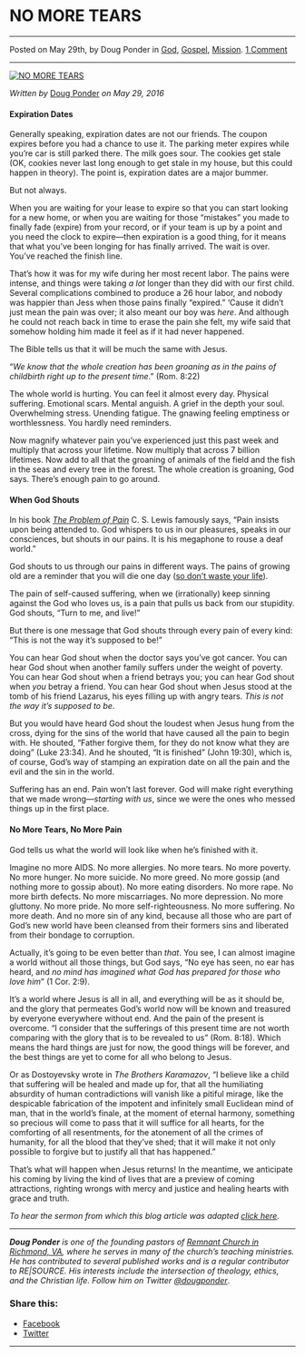 NO MORE TEARS
=============

* * *

Posted on May 29th, by Doug Ponder in [God](http://www.remnantresource.org/category/god/), [Gospel](http://www.remnantresource.org/category/gospel/), [Mission](http://www.remnantresource.org/category/mission/). [1 Comment](http://www.remnantresource.org/no-more-tears-no-more-pain/#comments)

* * *

[![NO MORE TEARS](http://www.remnantresource.org/wp-content/uploads/2015/04/woman-1245788_1920-700x500.jpg)](http://www.remnantresource.org/wp-content/uploads/2015/04/woman-1245788_1920.jpg)  

_Written by_ [Doug Ponder](http://www.remnantresource.org/author/doug-ponder/ "Posts by Doug Ponder") _on May 29, 2016_

#### **Expiration Dates**

Generally speaking, expiration dates are not our friends. The coupon expires before you had a chance to use it. The parking meter expires while you’re car is still parked there. The milk goes sour. The cookies get stale (OK, cookies never last long enough to get stale in my house, but this could happen in theory). The point is, expiration dates are a major bummer.

But not always.

When you are waiting for your lease to expire so that you can start looking for a new home, or when you are waiting for those “mistakes” you made to finally fade (expire) from your record, or if your team is up by a point and you need the clock to expire—then expiration is a good thing, for it means that what you’ve been longing for has finally arrived. The wait is over. You’ve reached the finish line.

That’s how it was for my wife during her most recent labor. The pains were intense, and things were taking _a lot_ longer than they did with our first child. Several complications combined to produce a 26 hour labor, and nobody was happier than Jess when those pains finally “expired.” ‘Cause it didn’t just mean the pain was over; it also meant our boy was _here_. And although he could not reach back in time to erase the pain she felt, my wife said that somehow holding him made it feel as if it had never happened.

The Bible tells us that it will be much the same with Jesus.

“_We know that the whole creation has been groaning as in the pains of childbirth right up to the present time_.” (Rom. 8:22)

The whole world is hurting. You can feel it almost every day. Physical suffering. Emotional scars. Mental anguish. A grief in the depth your soul. Overwhelming stress. Unending fatigue. The gnawing feeling emptiness or worthlessness. You hardly need reminders.

Now magnify whatever pain you’ve experienced just this past week and multiply that across your lifetime. Now multiply that across 7 billion lifetimes. Now add to all that the groaning of animals of the field and the fish in the seas and every tree in the forest. The whole creation is groaning, God says. There’s enough pain to go around.

#### **When God Shouts**

In his book [_The Problem of Pain_](http://www.amazon.com/Problem-Pain-C-S-Lewis/dp/0060652969/ref=sr_1_1?ie=UTF8&qid=1464467531&sr=8-1&keywords=problem+of+pain) C. S. Lewis famously says, “Pain insists upon being attended to. God whispers to us in our pleasures, speaks in our consciences, but shouts in our pains. It is his megaphone to rouse a deaf world.”

God shouts to us through our pains in different ways. The pains of growing old are a reminder that you will die one day ([so don’t waste your life](http://www.remnantresource.org/wasted-life/)).

The pain of self-caused suffering, when we (irrationally) keep sinning against the God who loves us, is a pain that pulls us back from our stupidity. God shouts, “Turn to me, and live!”

But there is one message that God shouts through every pain of every kind: “This is not the way it’s supposed to be!”

You can hear God shout when the doctor says you’ve got cancer. You can hear God shout when another family suffers under the weight of poverty. You can hear God shout when a friend betrays you; you can hear God shout when _you_ betray a friend. You can hear God shout when Jesus stood at the tomb of his friend Lazarus, his eyes filling up with angry tears. _This is not the way it’s supposed to be_.

But you would have heard God shout the loudest when Jesus hung from the cross, dying for the sins of the world that have caused all the pain to begin with. He shouted, “Father forgive them, for they do not know what they are doing” (Luke 23:34). And he shouted, “It is finished” (John 19:30), which is, of course, God’s way of stamping an expiration date on all the pain and the evil and the sin in the world.

Suffering has an end. Pain won’t last forever. God will make right everything that we made wrong—_starting with us_, since we were the ones who messed things up in the first place.

#### **No More Tears, No More Pain**

God tells us what the world will look like when he’s finished with it.

Imagine no more AIDS. No more allergies. No more tears. No more poverty. No more hunger. No more suicide. No more greed. No more gossip (and nothing more to gossip about). No more eating disorders. No more rape. No more birth defects. No more miscarriages. No more depression. No more gluttony. No more pride. No more self-righteousness. No more suffering. No more death. And no more sin of any kind, because all those who are part of God’s new world have been cleansed from their formers sins and liberated from their bondage to corruption.

Actually, it’s going to be even better than _that_. You see, I can almost imagine a world without all those things, but God says, “No eye has seen, no ear has heard, and _no mind has imagined what God has prepared for those who love him_” (1 Cor. 2:9).

It’s a world where Jesus is all in all, and everything will be as it should be, and the glory that permeates God’s world now will be known and treasured by everyone everywhere without end. And the pain of the present is overcome. “I consider that the sufferings of this present time are not worth comparing with the glory that is to be revealed to us” (Rom. 8:18). Which means the hard things are just for now, the good things will be forever, and the best things are yet to come for all who belong to Jesus.

Or as Dostoyevsky wrote in _The Brothers Karamazov_, “I believe like a child that suffering will be healed and made up for, that all the humiliating absurdity of human contradictions will vanish like a pitiful mirage, like the despicable fabrication of the impotent and infinitely small Euclidean mind of man, that in the world’s finale, at the moment of eternal harmony, something so precious will come to pass that it will suffice for all hearts, for the comforting of all resentments, for the atonement of all the crimes of humanity, for all the blood that they’ve shed; that it will make it not only possible to forgive but to justify all that has happened.”

That’s what will happen when Jesus returns! In the meantime, we anticipate his coming by living the kind of lives that are a preview of coming attractions, righting wrongs with mercy and justice and healing hearts with grace and truth.

_To hear the sermon from which this blog article was adapted [click here](https://www.remnantrva.com/sermons/series/the-book-of-romans/hope-in-christ-for-all-the-world/)._

* * *

_**Doug Ponder** is one of the founding pastors of [Remnant Church in Richmond, VA](http://www.remnantrichmond.org/), where he serves in many of the church’s teaching ministries. He has contributed to several published works and is a regular contributor to RE|SOURCE. His interests include the intersection of theology, ethics, and the Christian life. Follow him on Twitter [@dougponder](https://twitter.com/dougponder)_.

### Share this:

*   [Facebook](http://www.remnantresource.org/no-more-tears-no-more-pain/?share=facebook "Click to share on Facebook")
*   [Twitter](http://www.remnantresource.org/no-more-tears-no-more-pain/?share=twitter "Click to share on Twitter")

  

* * *
